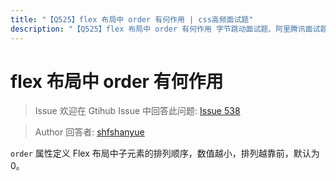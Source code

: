 ```yaml
---
title: "【Q525】flex 布局中 order 有何作用 | css高频面试题"
description: "【Q525】flex 布局中 order 有何作用 字节跳动面试题、阿里腾讯面试题、美团小米面试题。"
---
```


# flex 布局中 order 有何作用

> Issue
> 欢迎在 Gtihub Issue 中回答此问题: [Issue 538](https://github.com/shfshanyue/Daily-Question/issues/538)

> Author
> 回答者: [shfshanyue](https://github.com/shfshanyue)

`order` 属性定义 Flex 布局中子元素的排列顺序，数值越小，排列越靠前，默认为 0。
